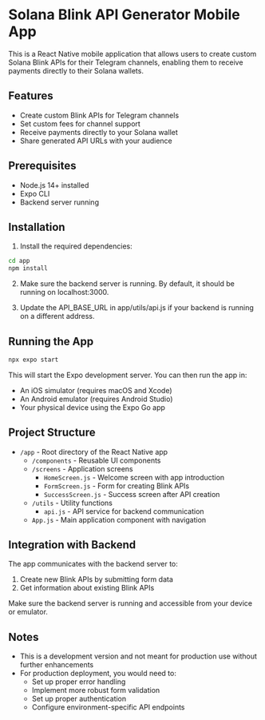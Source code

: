 # Solana Blink API Generator Mobile App

This is a React Native mobile application that allows users to create custom Solana Blink APIs for their Telegram channels, enabling them to receive payments directly to their Solana wallets.

## Features

- Create custom Blink APIs for Telegram channels
- Set custom fees for channel support
- Receive payments directly to your Solana wallet
- Share generated API URLs with your audience

## Prerequisites

- Node.js 14+ installed
- Expo CLI
- Backend server running

## Installation

1. Install the required dependencies:

```bash
cd app
npm install
```

2. Make sure the backend server is running. By default, it should be running on localhost:3000.

3. Update the API_BASE_URL in app/utils/api.js if your backend is running on a different address.

## Running the App

```bash
npx expo start
```

This will start the Expo development server. You can then run the app in:

- An iOS simulator (requires macOS and Xcode)
- An Android emulator (requires Android Studio)
- Your physical device using the Expo Go app

## Project Structure

- `/app` - Root directory of the React Native app
  - `/components` - Reusable UI components
  - `/screens` - Application screens
    - `HomeScreen.js` - Welcome screen with app introduction
    - `FormScreen.js` - Form for creating Blink APIs
    - `SuccessScreen.js` - Success screen after API creation
  - `/utils` - Utility functions
    - `api.js` - API service for backend communication
  - `App.js` - Main application component with navigation

## Integration with Backend

The app communicates with the backend server to:
1. Create new Blink APIs by submitting form data
2. Get information about existing Blink APIs

Make sure the backend server is running and accessible from your device or emulator.

## Notes

- This is a development version and not meant for production use without further enhancements
- For production deployment, you would need to:
  - Set up proper error handling
  - Implement more robust form validation
  - Set up proper authentication
  - Configure environment-specific API endpoints 